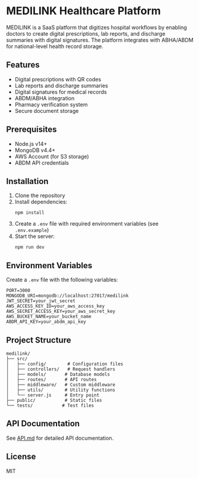 # MEDILINK Healthcare Platform

MEDILINK is a SaaS platform that digitizes hospital workflows by enabling doctors to create digital prescriptions, lab reports, and discharge summaries with digital signatures. The platform integrates with ABHA/ABDM for national-level health record storage.

## Features

- Digital prescriptions with QR codes
- Lab reports and discharge summaries
- Digital signatures for medical records
- ABDM/ABHA integration
- Pharmacy verification system
- Secure document storage

## Prerequisites

- Node.js v14+
- MongoDB v4.4+
- AWS Account (for S3 storage)
- ABDM API credentials

## Installation

1. Clone the repository
2. Install dependencies:
   ```
   npm install
   ```
3. Create a `.env` file with required environment variables (see `.env.example`)
4. Start the server:
   ```
   npm run dev
   ```

## Environment Variables

Create a `.env` file with the following variables:

```
PORT=3000
MONGODB_URI=mongodb://localhost:27017/medilink
JWT_SECRET=your_jwt_secret
AWS_ACCESS_KEY_ID=your_aws_access_key
AWS_SECRET_ACCESS_KEY=your_aws_secret_key
AWS_BUCKET_NAME=your_bucket_name
ABDM_API_KEY=your_abdm_api_key
```

## Project Structure

```
medilink/
├── src/
│   ├── config/        # Configuration files
│   ├── controllers/   # Request handlers
│   ├── models/       # Database models
│   ├── routes/       # API routes
│   ├── middleware/   # Custom middleware
│   ├── utils/        # Utility functions
│   └── server.js     # Entry point
├── public/           # Static files
└── tests/           # Test files
```

## API Documentation

See [API.md](./API.md) for detailed API documentation.

## License

MIT